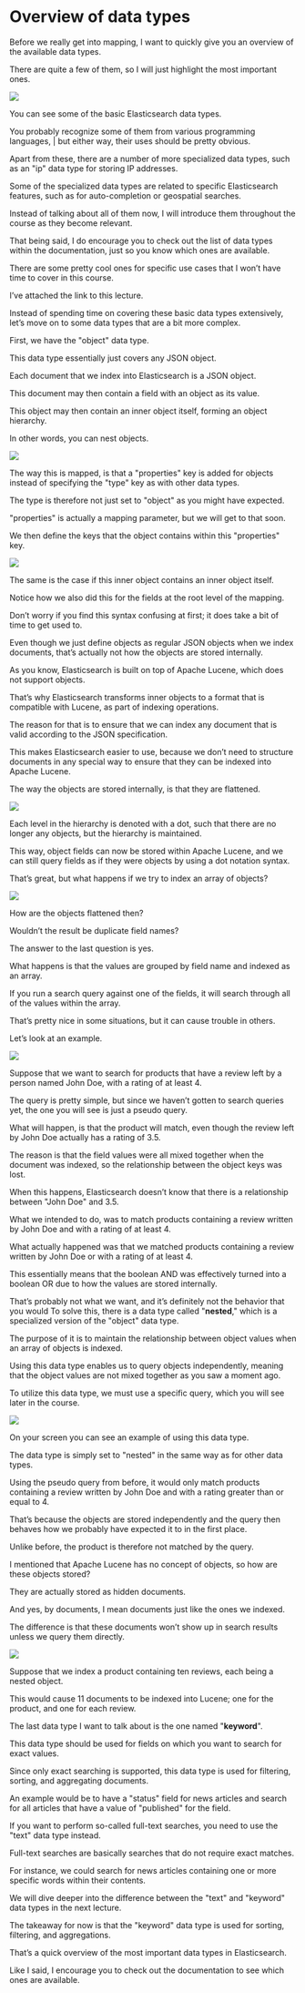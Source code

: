 # Overview of data types

Before we really get into mapping, I want to quickly give you an overview of the available data types.

There are quite a few of them, so I will just highlight the most important ones.

![](images/2022-09-11_01-59.png)

You can see some of the basic Elasticsearch data types.

You probably recognize some of them from various programming languages, | but either way, their uses should be pretty obvious.

Apart from these, there are a number of more specialized data types, such as an "ip" data type for storing IP addresses.

Some of the specialized data types are related to specific Elasticsearch features, such as for auto-completion or geospatial searches.

Instead of talking about all of them now, I will introduce them throughout the course as they become relevant.

That being said, I do encourage you to check out the list of data types within the documentation, just so you know which ones are available.

There are some pretty cool ones for specific use cases that I won’t have time to cover in this course.

I’ve attached the link to this lecture.

Instead of spending time on covering these basic data types extensively, let’s move on to some data types that are a bit more complex.

First, we have the "object" data type.

This data type essentially just covers any JSON object.

Each document that we index into Elasticsearch is a JSON object.

This document may then contain a field with an object as its value.

This object may then contain an inner object itself, forming an object hierarchy.

In other words, you can nest objects.

![](images/2022-09-11_02-01.png)

The way this is mapped, is that a "properties" key is added for objects instead of specifying the "type" key as with other data types.

The type is therefore not just set to "object" as you might have expected.

"properties" is actually a mapping parameter, but we will get to that soon.

We then define the keys that the object contains within this "properties" key.

![](images/2022-09-11_02-03.png)

The same is the case if this inner object contains an inner object itself.

Notice how we also did this for the fields at the root level of the mapping.

Don’t worry if you find this syntax confusing at first; it does take a bit of time to get used to.

Even though we just define objects as regular JSON objects when we index documents, that’s actually not how the objects are stored internally.

As you know, Elasticsearch is built on top of Apache Lucene, which does not support objects.

That’s why Elasticsearch transforms inner objects to a format that is compatible with Lucene, as part of indexing operations.

The reason for that is to ensure that we can index any document that is valid according to the JSON specification.

This makes Elasticsearch easier to use, because we don’t need to structure documents in any special way to ensure that they can be indexed into Apache Lucene.

The way the objects are stored internally, is that they are flattened.

![](images/2022-09-11_02-06.png)

Each level in the hierarchy is denoted with a dot, such that there are no longer any objects, but the hierarchy is maintained.

This way, object fields can now be stored within Apache Lucene, and we can still query fields as if they were objects by using a dot notation syntax.

That’s great, but what happens if we try to index an array of objects?

![](images/2022-09-11_02-07.png)

How are the objects flattened then?

Wouldn’t the result be duplicate field names?

The answer to the last question is yes.

What happens is that the values are grouped by field name and indexed as an array.

If you run a search query against one of the fields, it will search through all of the values within the array.

That’s pretty nice in some situations, but it can cause trouble in others.

Let’s look at an example.

![](images/2022-09-11_02-11.png)

Suppose that we want to search for products that have a review left by a person named John Doe, with a rating of at least 4.

The query is pretty simple, but since we haven’t gotten to search queries yet, the one you will see is just a pseudo query.

What will happen, is that the product will match, even though the review left by John Doe actually has a rating of 3.5.

The reason is that the field values were all mixed together when the document was indexed, so the relationship between the object keys was lost.

When this happens, Elasticsearch doesn’t know that there is a relationship between "John Doe" and 3.5.

What we intended to do, was to match products containing a review written by John Doe and with a rating of at least 4.

What actually happened was that we matched products containing a review written by John Doe or with a rating of at least 4.

This essentially means that the boolean AND was effectively turned into a boolean OR due to how the values are stored internally.

That’s probably not what we want, and it’s definitely not the behavior that you would To solve this, there is a data type called "**nested**," which is a specialized version of the "object" data type.

The purpose of it is to maintain the relationship between object values when an array of objects is indexed.

Using this data type enables us to query objects independently, meaning that the object values are not mixed together as you saw a moment ago.

To utilize this data type, we must use a specific query, which you will see later in the course.

![](images/2022-09-11_02-14.png)

On your screen you can see an example of using this data type.

The data type is simply set to "nested" in the same way as for other data types.

Using the pseudo query from before, it would only match products containing a review written by John Doe and with a rating greater than or equal to 4.

That’s because the objects are stored independently and the query then behaves how we probably have expected it to in the first place.

Unlike before, the product is therefore not matched by the query.

I mentioned that Apache Lucene has no concept of objects, so how are these objects stored?

They are actually stored as hidden documents.

And yes, by documents, I mean documents just like the ones we indexed.

The difference is that these documents won’t show up in search results unless we query them directly.

![](images/2022-09-11_02-17.png)

Suppose that we index a product containing ten reviews, each being a nested object.

This would cause 11 documents to be indexed into Lucene; one for the product, and one for each review.

The last data type I want to talk about is the one named "**keyword**".

This data type should be used for fields on which you want to search for exact values.

Since only exact searching is supported, this data type is used for filtering, sorting, and aggregating documents.

An example would be to have a "status" field for news articles and search for all articles that have a value of "published" for the field.

If you want to perform so-called full-text searches, you need to use the "text" data type instead.

Full-text searches are basically searches that do not require exact matches.

For instance, we could search for news articles containing one or more specific words within their contents.

We will dive deeper into the difference between the "text" and "keyword" data types in the next lecture.

The takeaway for now is that the "keyword" data type is used for sorting, filtering, and aggregations.

That’s a quick overview of the most important data types in Elasticsearch.

Like I said, I encourage you to check out the documentation to see which ones are available.

